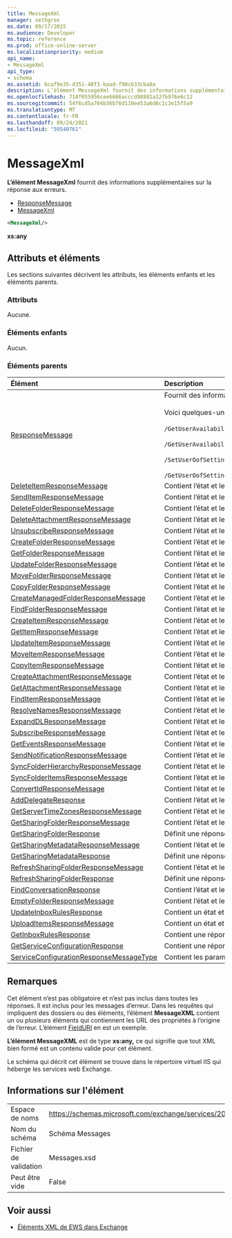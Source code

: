 ```yaml
---
title: MessageXml
manager: sethgros
ms.date: 09/17/2015
ms.audience: Developer
ms.topic: reference
ms.prod: office-online-server
ms.localizationpriority: medium
api_name:
- MessageXml
api_type:
- schema
ms.assetid: bcaf9e35-d351-48f3-baad-f90c633cba8a
description: L’élément MessageXml fournit des informations supplémentaires sur la réponse aux erreurs.
ms.openlocfilehash: 714f055956cee6686acccd98881a12fb976e6c12
ms.sourcegitcommit: 54f6cd5a704b36b76d110ee53a6d6c1c3e15f5a9
ms.translationtype: MT
ms.contentlocale: fr-FR
ms.lasthandoff: 09/24/2021
ms.locfileid: "59540761"
---
```

# <a name="messagexml"></a>MessageXml

**L’élément MessageXml** fournit des informations supplémentaires sur la réponse aux erreurs. 
  
- [ResponseMessage](responsemessage.md)  
- [MessageXml](messagexml.md)
  
```XML
<MessageXml/>
```

 **xs:any**
## <a name="attributes-and-elements"></a>Attributs et éléments

Les sections suivantes décrivent les attributs, les éléments enfants et les éléments parents.
  
### <a name="attributes"></a>Attributs

Aucune.
  
### <a name="child-elements"></a>Éléments enfants

Aucun.
  
### <a name="parent-elements"></a>Éléments parents

|**Élément**|**Description**|
|:-----|:-----|
|[ResponseMessage](responsemessage.md) <br/> | Fournit des informations descriptives sur l’état de la réponse. <br/> <br/>  Voici quelques-unes des expressions XPath possibles pour cet élément : <br/> <br/>  `/GetUserAvailabilityResponse/FreeBusyResponseArray/FreeBusyResponse/ResponseMessage` <br/> <br/> `/GetUserAvailabilityResponse/SuggestionsResponse/ResponseMessage` <br/><br/>  `/SetUserOofSettingsResponse/ResponseMessage` <br/><br/>  `/GetUserOofSettingsResponse/ResponseMessage` <br/> |
|[DeleteItemResponseMessage](deleteitemresponsemessage.md) <br/> |Contient l’état et le résultat d’une demande DeleteItem unique.  <br/> |
|[SendItemResponseMessage](senditemresponsemessage.md) <br/> |Contient l’état et le résultat d’une demande SendItem unique.  <br/> |
|[DeleteFolderResponseMessage](deletefolderresponsemessage.md) <br/> |Contient l’état et le résultat d’une demande DeleteFolder unique.  <br/> |
|[DeleteAttachmentResponseMessage](deleteattachmentresponsemessage.md) <br/> |Contient l’état et le résultat d’une demande DeleteAttachment unique.  <br/> |
|[UnsubscribeResponseMessage](unsubscriberesponsemessage.md) <br/> |Contient l’état et le résultat d’une demande de désabonnement unique.  <br/> |
|[CreateFolderResponseMessage](createfolderresponsemessage.md) <br/> |Contient l’état et le résultat d’une demande CreateFolder unique.  <br/> |
|[GetFolderResponseMessage](getfolderresponsemessage.md) <br/> |Contient l’état et le résultat d’une demande GetFolder unique.  <br/> |
|[UpdateFolderResponseMessage](updatefolderresponsemessage.md) <br/> |Contient l’état et le résultat d’une demande UpdateFolder unique.  <br/> |
|[MoveFolderResponseMessage](movefolderresponsemessage.md) <br/> |Contient l’état et le résultat d’une demande MoveFolder unique.  <br/> |
|[CopyFolderResponseMessage](copyfolderresponsemessage.md) <br/> |Contient l’état et le résultat d’une demande CopyFolder unique.  <br/> |
|[CreateManagedFolderResponseMessage](createmanagedfolderresponsemessage.md) <br/> |Contient l’état et le résultat d’une demande CreateManagedFolder unique.  <br/> |
|[FindFolderResponseMessage](findfolderresponsemessage.md) <br/> |Contient l’état et le résultat d’une demande FindFolder unique.  <br/> |
|[CreateItemResponseMessage](createitemresponsemessage.md) <br/> |Contient l’état et le résultat d’une demande CreateItem unique.  <br/> |
|[GetItemResponseMessage](getitemresponsemessage.md) <br/> |Contient l’état et le résultat d’une demande GetItem unique.  <br/> |
|[UpdateItemResponseMessage](updateitemresponsemessage.md) <br/> |Contient l’état et le résultat d’une demande UpdateItem unique.  <br/> |
|[MoveItemResponseMessage](moveitemresponsemessage.md) <br/> |Contient l’état et le résultat d’une demande MoveItem unique.  <br/> |
|[CopyItemResponseMessage](copyitemresponsemessage.md) <br/> |Contient l’état et le résultat d’une demande CopyItem unique.  <br/> |
|[CreateAttachmentResponseMessage](createattachmentresponsemessage.md) <br/> |Contient l’état et le résultat d’une demande CreateAttachment unique.  <br/> |
|[GetAttachmentResponseMessage](getattachmentresponsemessage.md) <br/> |Contient l’état et le résultat d’une demande GetAttachment unique.  <br/> |
|[FindItemResponseMessage](finditemresponsemessage.md) <br/> |Contient l’état et le résultat d’une demande FindItem unique.  <br/> |
|[ResolveNamesResponseMessage](resolvenamesresponsemessage.md) <br/> |Contient l’état et le résultat d’une demande ResolveNames.  <br/> |
|[ExpandDLResponseMessage](expanddlresponsemessage.md) <br/> |Contient l’état et le résultat d’une demande ExpandDL unique.  <br/> |
|[SubscribeResponseMessage](subscriberesponsemessage.md) <br/> |Contient l’état et le résultat d’une demande d’abonnement unique.  <br/> |
|[GetEventsResponseMessage](geteventsresponsemessage.md) <br/> |Contient l’état et le résultat d’une demande GetEvents unique.  <br/> |
|[SendNotificationResponseMessage](sendnotificationresponsemessage.md) <br/> |Contient l’état et le résultat d’une demande SendNotification unique.  <br/> |
|[SyncFolderHierarchyResponseMessage](syncfolderhierarchyresponsemessage.md) <br/> |Contient l’état et le résultat d’une demande SyncFolderHierarchy.  <br/> |
|[SyncFolderItemsResponseMessage](syncfolderitemsresponsemessage.md) <br/> |Contient l’état et le résultat d’une demande SyncFolderItems.  <br/> |
|[ConvertIdResponseMessage](convertidresponsemessage.md) <br/> |Contient l’état et le résultat d’une demande ConvertId.  <br/> |
|[AddDelegateResponse](adddelegateresponse.md) <br/> |Contient l’état et le résultat d’une demande AddDelegate.  <br/> |
|[GetServerTimeZonesResponseMessage](getservertimezonesresponsemessage.md) <br/> |Contient l’état et le résultat d’une demande GetServerTimeZones.  <br/> |
|[GetSharingFolderResponseMessage](getsharingfolderresponsemessage.md) <br/> |Contient l’état et le résultat d’une demande GetSharingFolder.  <br/> |
|[GetSharingFolderResponse](getsharingfolderresponse.md) <br/> |Définit une réponse à une demande GetSharingFolder.  <br/> |
|[GetSharingMetadataResponseMessage](getsharingmetadataresponsemessage.md) <br/> |Contient l’état et le résultat d’une demande GetSharingMetadata.  <br/> |
|[GetSharingMetadataResponse](getsharingmetadataresponse.md) <br/> |Définit une réponse à une demande GetSharingMetadata.  <br/> |
|[RefreshSharingFolderResponseMessage](refreshsharingfolderresponsemessage.md) <br/> |Contient l’état et le résultat d’une demande RefreshSharingFolder.  <br/> |
|[RefreshSharingFolderResponse](refreshsharingfolderresponse.md) <br/> |Définit une réponse à une demande RefreshSharingFolder.  <br/> |
|[FindConversationResponse](findconversationresponse.md) <br/> |Contient l’état et les résultats **d’une réponse FindConversation.**  <br/> |
|[EmptyFolderResponseMessage](emptyfolderresponsemessage.md) <br/> |Contient l’état et le résultat **d’une demande EmptyFolder.**  <br/> |
|[UpdateInboxRulesResponse](updateinboxrulesresponse.md) <br/> |Contient un état et le résultat d’une **demande UpdateInboxRules.**  <br/> |
|[UploadItemsResponseMessage](uploaditemsresponsemessage.md) <br/> |Contient un état et le résultat **d’une demande UploadItemsResponse.**  <br/> |
|[GetInboxRulesResponse](getinboxrulesresponse.md) <br/> |Contient une réponse à **une demande GetInboxRules.**  <br/> |
|[GetServiceConfigurationResponse](getserviceconfigurationresponse.md) <br/> |Contient une réponse à **une demande GetServiceConfiguration.**  <br/> |
|[ServiceConfigurationResponseMessageType](serviceconfigurationresponsemessagetype.md) <br/> |Contient les paramètres de configuration du service.  <br/> |
   
## <a name="remarks"></a>Remarques

Cet élément n’est pas obligatoire et n’est pas inclus dans toutes les réponses. Il est inclus pour les messages d’erreur. Dans les requêtes qui impliquent des dossiers ou des éléments, l’élément **MessageXML** contient un ou plusieurs éléments qui contiennent les URL des propriétés à l’origine de l’erreur. L’élément [FieldURI](fielduri.md) en est un exemple. 
  
**L’élément MessageXML** est de type **xs:any,** ce qui signifie que tout XML bien formé est un contenu valide pour cet élément.
  
Le schéma qui décrit cet élément se trouve dans le répertoire virtuel IIS qui héberge les services web Exchange.
  
## <a name="element-information"></a>Informations sur l'élément

|||
|:-----|:-----|
|Espace de noms  <br/> |https://schemas.microsoft.com/exchange/services/2006/messages  <br/> |
|Nom du schéma  <br/> |Schéma Messages  <br/> |
|Fichier de validation  <br/> |Messages.xsd  <br/> |
|Peut être vide  <br/> |False  <br/> |
   
## <a name="see-also"></a>Voir aussi

- [Éléments XML de EWS dans Exchange](ews-xml-elements-in-exchange.md)

